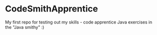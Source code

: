 # CodeSmithApprentice
My first repo for testing out my skills - code apprentice
Java exercises in the "Java smithy" :)
